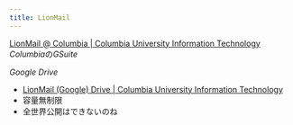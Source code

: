 ```yaml
---
title: LionMail
---
```


[LionMail @ Columbia | Columbia University Information Technology](https://www.cuit.columbia.edu/email/lionmail#!#%2Ftext-9152)
*Columbia*の*GSuite*

*Google Drive*

* [LionMail (Google) Drive | Columbia University Information Technology](https://www.cuit.columbia.edu/email/lionmail/drive)
* 容量無制限
* 全世界公開はできないのね

